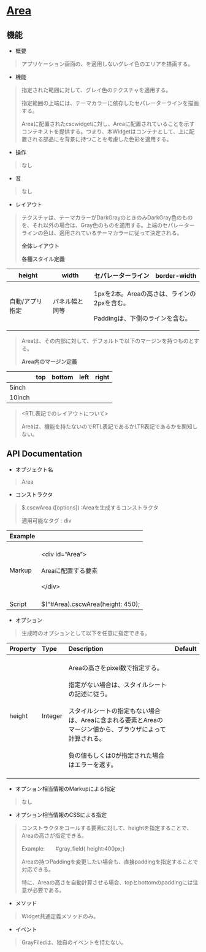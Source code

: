 [Area](../abstractwidgetcontents)
======

機能
---------

-   概要

> アプリケーション画面の、を適用しないグレイ色のエリアを描画する。

-   機能

> 指定された範囲に対して、グレイ色のテクスチャを適用する。
>
> 指定範囲の上端には、テーマカラーに依存したセパレーターラインを描画する。
>
> Areaに配置されたcscwidgetに対し、Areaに配置されていることを示すコンテキストを提供する。つまり、本Widgetはコンテナとして、上に配置される部品にを背景に持つことを考慮した色彩を適用する。

-   操作

> なし

-   音

> なし

-   レイアウト

> テクスチャは、テーマカラーがDarkGrayのときのみDarkGray色のものを、それ以外の場合は、Gray色のものを適用する。上端のセパレーターラインの色は、適用されているテーマカラーに従って決定される。
>
> **全体レイアウト**
>
> **各種スタイル定義**

<table>
<thead>
<tr class="header">
<th>height</th>
<th>width</th>
<th>セパレーターライン　border-width</th>
</tr>
</thead>
<tbody>
<tr class="odd">
<td>自動/アプリ指定</td>
<td>パネル幅と同等</td>
<td><p>1pxを2本。Areaの高さは、ラインの2pxを含む。</p>
<p>Paddingは、下側のラインを含む。</p></td>
</tr>
</tbody>
</table>

> Areaは、その内部に対して、デフォルトで以下のマージンを持つものとする。
>
> **Area内のマージン定義**

<table>
<thead>
<tr class="header">
<th></th>
<th>top</th>
<th>bottom</th>
<th>left</th>
<th>right</th>
</tr>
</thead>
<tbody>
<tr class="odd">
<td>5inch</td>
<td></td>
<td></td>
<td></td>
<td></td>
</tr>
<tr class="even">
<td>10inch</td>
<td></td>
<td></td>
<td></td>
<td></td>
</tr>
</tbody>
</table>

> &lt;RTL表記でのレイアウトについて&gt;
>
> Areaは、機能を持たないのでRTL表記であるかLTR表記であるかを関知しない。

API Documentation
---------

-   オブジェクト名

> Area

-   コンストラクタ

> $.cscwArea (\[options\])
> :Areaを生成するコンストラクタ
>
> 適用可能なタグ : div

| Example |   |
|:------- |:--- |
| Markup | <br>&lt;div id=”Area”&gt;<br><br>Areaに配置する要素<br><br>&lt;/div&gt;<br><br> |
| Script | $(“#Area).cscwArea(height: 450); |

-   オプション

> 生成時のオプションとして以下を任意に指定できる。

| Property | Type | Description | Default |
|:-------- |:---- |:----------- |:------- |
| height | Integer | <br>Areaの高さをpixel数で指定する。<br><br>指定がない場合は、スタイルシートの記述に従う。<br><br>スタイルシートの指定もない場合は、Areaに含まれる要素とAreaのマージン値から、ブラウザによって計算される。<br><br>負の値もしくは0が指定された場合はエラーを返す。<br><br> |  |

-   オプション相当情報のMarkupによる指定

> なし

-   オプション相当情報のCSSによる指定

> コンストラクタをコールする要素に対して、heightを指定することで、Areaの高さが指定できる。
>
> Example:　　\#gray\_field{ height:400px;}
>
> Areaの持つPaddingを変更したい場合も、直接paddingを指定することで対応できる。
>
> 特に、Areaの高さを自動計算させる場合、topとbottomのpaddingには注意が必要である。

-   メソッド

> Widget共通定義メソッドのみ。

-   イベント

> GrayFiledは、独自のイベントを持たない。